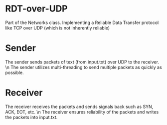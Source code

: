 # RDT-over-UDP
Part of the Networks class. Implementing a Reliable Data Transfer protocol like TCP over UDP (which is not inherently reliable)

# Sender
The sender sends packets of text (from input.txt) over UDP to the receiver. \n
The sender utilizes multi-threading to send multiple packets as quickly as possible.

# Receiver
The receiver receives the packets and sends signals back such as SYN, ACK, EOT, etc. \n
The receiver ensures reliability of the packets and writes the packets into input.txt.
